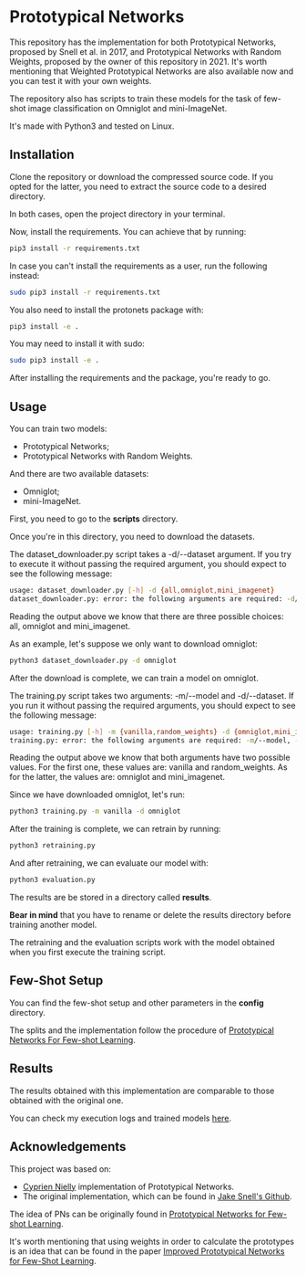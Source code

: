 # Prototypical Networks

This repository has the implementation for both Prototypical Networks, proposed by Snell et al. in 2017, and Prototypical Networks with Random Weights, proposed by the owner of this repository in 2021. It's worth mentioning that Weighted Prototypical Networks are also available now and you can test it with your own weights.

The repository also has scripts to train these models for the task of few-shot image classification on Omniglot and mini-ImageNet.

It's made with Python3 and tested on Linux.

## Installation

Clone the repository or download the compressed source code. If you opted for the latter, you need to extract the source code to a desired directory.

In both cases, open the project directory in your terminal.

Now, install the requirements. You can achieve that by running:
```bash
pip3 install -r requirements.txt
```

In case you can't install the requirements as a user, run the following instead:
```bash
sudo pip3 install -r requirements.txt
```

You also need to install the protonets package with:
```bash
pip3 install -e .
```

You may need to install it with sudo:
```bash
sudo pip3 install -e .
```

After installing the requirements and the package, you're ready to go.

## Usage

You can train two models:
- Prototypical Networks;
- Prototypical Networks with Random Weights.

And there are two available datasets:
- Omniglot;
- mini-ImageNet.

First, you need to go to the __scripts__ directory.

Once you're in this directory, you need to download the datasets.

The dataset_downloader.py script takes a -d/--dataset argument. If you try to execute it without passing the required argument, you should expect to see the following message:
```bash
usage: dataset_downloader.py [-h] -d {all,omniglot,mini_imagenet}
dataset_downloader.py: error: the following arguments are required: -d/--dataset
```

Reading the output above we know that there are three possible choices: all, omniglot and mini_imagenet.

As an example, let's suppose we only want to download omniglot:
```bash
python3 dataset_downloader.py -d omniglot
```

After the download is complete, we can train a model on omniglot.

The training.py script takes two arguments: -m/--model and -d/--dataset. If you run it without passing the required arguments, you should expect to see the following message:
```bash
usage: training.py [-h] -m {vanilla,random_weights} -d {omniglot,mini_imagenet}
training.py: error: the following arguments are required: -m/--model, -d/--dataset
```

Reading the output above we know that both arguments have two possible values. For the first one, these values are: vanilla and random_weights. As for the latter, the values are: omniglot and mini_imagenet.

Since we have downloaded omniglot, let's run:
```bash
python3 training.py -m vanilla -d omniglot
```

After the training is complete, we can retrain by running:
```bash
python3 retraining.py
```

And after retraining, we can evaluate our model with:
```bash
python3 evaluation.py
```

The results are be stored in a directory called __results__.

__Bear in mind__ that you have to rename or delete the results directory before training another model.

The retraining and the evaluation scripts work with the model obtained when you first execute the training script.

## Few-Shot Setup

You can find the few-shot setup and other parameters in the __config__ directory.

The splits and the implementation follow the procedure of [Prototypical Networks For Few-shot Learning](https://arxiv.org/abs/1703.05175).

## Results

The results obtained with this implementation are comparable to those obtained with the original one.

You can check my execution logs and trained models [here](https://drive.google.com/drive/folders/1O4RR72X0fOBeNdC-g23IwQSri4O1Sm87?usp=sharing).

## Acknowledgements

This project was based on:
- [Cyprien Nielly](https://github.com/cnielly/prototypical-networks-omniglot) implementation of Prototypical Networks.
- The original implementation, which can be found in [Jake Snell's Github](https://github.com/jakesnell/prototypical-networks).

The idea of PNs can be originally found in [Prototypical Networks for Few-shot Learning](https://arxiv.org/abs/1703.05175).

It's worth mentioning that using weights in order to calculate the prototypes is an idea that can be found in the paper [Improved Prototypical Networks for Few-Shot Learning](https://www.sciencedirect.com/science/article/abs/pii/S0167865520302610).

